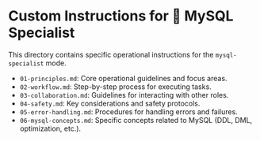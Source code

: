 # Custom Instructions for 🐬 MySQL Specialist

This directory contains specific operational instructions for the `mysql-specialist` mode.

- `01-principles.md`: Core operational guidelines and focus areas.
- `02-workflow.md`: Step-by-step process for executing tasks.
- `03-collaboration.md`: Guidelines for interacting with other roles.
- `04-safety.md`: Key considerations and safety protocols.
- `05-error-handling.md`: Procedures for handling errors and failures.
- `06-mysql-concepts.md`: Specific concepts related to MySQL (DDL, DML, optimization, etc.).